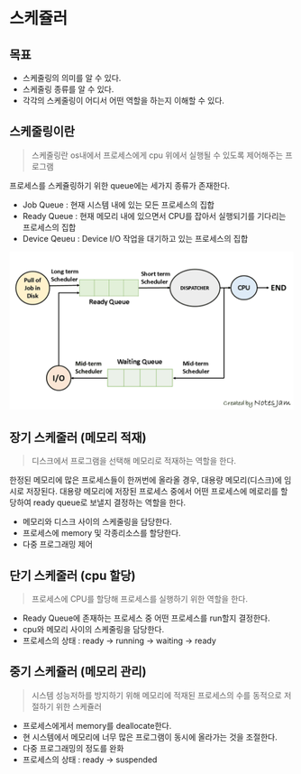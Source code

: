 # 스케쥴러

## 목표
- 스케줄링의 의미를 알 수 있다.
- 스케줄링 종류를 알 수 있다.
- 각각의 스케줄링이 어디서 어떤 역할을 하는지 이해할 수 있다.

## 스케줄링이란

> 스케줄링란 os내에서 프로세스에게 cpu 위에서 실행될 수 있도록 제어해주는 프로그램

프로세스를 스케쥴링하기 위한 queue에는 세가지 종류가 존재한다.
- Job Queue : 현재 시스템 내에 있는 모든 프로세스의 집합
- Ready Queue : 현재 메모리 내에 있으면서 CPU를 잡아서 실행되기를 기다리는 프로세스의 집합
- Device Qeueu : Device I/O 작업을 대기하고 있는 프로세스의 집합

![](images/cpu-scheduling-in-operating-system-min.png)

## 장기 스케줄러 (메모리 적재)

> 디스크에서 프로그램을 선택해 메모리로 적재하는 역할을 한다.

한정된 메모리에 많은 프로세스들이 한꺼번에 올라올 경우, 대용량 메모리(디스크)에 임시로 저장된다. 대용량 메모리에 저장된 프로세스 중에서 어떤 프로세스에 메로리를 할당하여 ready queue로 보낼지 결정하는 역할을 한다.

- 메모리와 디스크 사이의 스케줄링을 담당한다.
- 프로세스에 memory 및 각종리소스를 할당한다.
- 다중 프로그래밍 제어


## 단기 스케줄러 (cpu 할당)

> 프로세스에 CPU를 할당해 프로세스를 실행하기 위한 역할을 한다.

- Ready Queue에 존재하는 프로세스 중 어떤 프로세스를 run할지 결정한다.
- cpu와 메모리 사이의 스케줄링을 담당한다.
- 프로세스의 상태 : ready -> running -> waiting -> ready

## 중기 스케쥴러 (메모리 관리)

> 시스템 성능저하를 방지하기 위해 메모리에 적재된 프로세스의 수를 동적으로 저절하기 위한 스케쥴러

- 프로세스에게서 memory를 deallocate한다.
- 현 시스템에서 메모리에 너무 많은 프로그램이 동시에 올라가는 것을 조절한다.
- 다중 프로그래밍의 정도를 완화
- 프로세스의 상태 : ready -> suspended